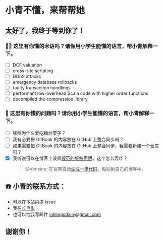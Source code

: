 # 小青不懂，来帮帮她

## 太好了，我终于等到你了！

### 🙇‍♀️ 这里有你懂的术语吗？请你用小学生能懂的语言，帮小青解释一下。  
   * [ ] DCF valuation  
   * [ ] cross-site scripting  
   * [ ] DDoS attacks  
   * [ ] emergency database rollbacks  
   * [ ] faulty transaction handlings  
   * [ ] performant low-overhead Scala code with higher order functions  
   * [ ] decompiled the compression library  
   
### 🤔️ 这里有你懂的问题吗？请你用小学生能懂的语言，帮小青解释一下。  
   * [ ] 咪咪为什么爱吃糖炒栗子？
   * [ ] 我有必要把 GitBook 的内容放在 GitHub 上整合同步吗？
   * [ ] 如果需要把 GitBook 的内容放在 GitHub 上整合同步，我需要新建一个仓库吗？
   * [x] 我听说可以在博客上设置[规范的版权声明](https://creativecommons.org/licenses/by/4.0/deed.zh)，这个怎么弄哇？  
     > @Venxine:  在官网自动[生成一串代码](https://creativecommons.org/choose/results-one?license_code=by&amp;jurisdiction=&amp;version=4.0&amp;lang=zh)，粘贴到自己的博客中。
   
## ☎️ 小青的联系方式：
   * 可以在本站内提 issue
   * 我在[长毛象](https://mastodon.social/web/@inklingsdaily)
   * 也可以给我写邮件 inklingsdaily@gmail.com
   
## 谢谢你！
